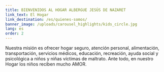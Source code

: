 ```yaml
---
title: BIENVENIDOS AL HOGAR ALBERGUE JESÚS DE NAZARET
link_text: El Hogar
link_destination: /es/quienes-somos/
banner_image: /uploads/carousel_highlights/kids_circle.jpg
lang: es
order: 2
---
```

Nuestra misión es ofrecer hogar seguro, atención personal, alimentación, transportación, servicios médicos, educación, recreación, ayuda social y psicológica a niños y niñas víctimas de maltrato. Ante todo, en nuestro Hogar los niños reciben mucho AMOR.
